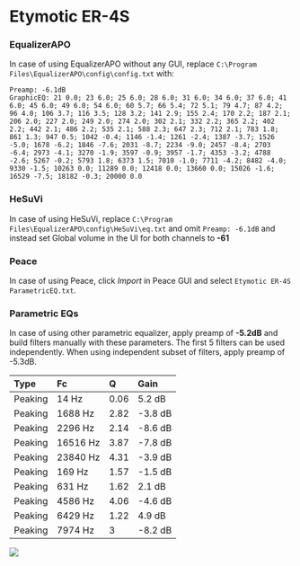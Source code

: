 # Etymotic ER-4S

### EqualizerAPO
In case of using EqualizerAPO without any GUI, replace `C:\Program Files\EqualizerAPO\config\config.txt`
with:
```
Preamp: -6.1dB
GraphicEQ: 21 0.0; 23 6.0; 25 6.0; 28 6.0; 31 6.0; 34 6.0; 37 6.0; 41 6.0; 45 6.0; 49 6.0; 54 6.0; 60 5.7; 66 5.4; 72 5.1; 79 4.7; 87 4.2; 96 4.0; 106 3.7; 116 3.5; 128 3.2; 141 2.9; 155 2.4; 170 2.2; 187 2.1; 206 2.0; 227 2.0; 249 2.0; 274 2.0; 302 2.1; 332 2.2; 365 2.2; 402 2.2; 442 2.1; 486 2.2; 535 2.1; 588 2.3; 647 2.3; 712 2.1; 783 1.8; 861 1.3; 947 0.5; 1042 -0.4; 1146 -1.4; 1261 -2.4; 1387 -3.7; 1526 -5.0; 1678 -6.2; 1846 -7.6; 2031 -8.7; 2234 -9.0; 2457 -8.4; 2703 -6.4; 2973 -4.1; 3270 -1.9; 3597 -0.9; 3957 -1.7; 4353 -3.2; 4788 -2.6; 5267 -0.2; 5793 1.8; 6373 1.5; 7010 -1.0; 7711 -4.2; 8482 -4.0; 9330 -1.5; 10263 0.0; 11289 0.0; 12418 0.0; 13660 0.0; 15026 -1.6; 16529 -7.5; 18182 -0.3; 20000 0.0
```

### HeSuVi
In case of using HeSuVi, replace `C:\Program Files\EqualizerAPO\config\HeSuVi\eq.txt` and omit `Preamp:
-6.1dB` and instead set Global volume in the UI for both channels to **-61**

### Peace
In case of using Peace, click *Import* in Peace GUI and select `Etymotic ER-4S ParametricEQ.txt`.

### Parametric EQs
In case of using other parametric equalizer, apply preamp of **-5.2dB** and build filters manually
with these parameters. The first 5 filters can be used independently.
When using independent subset of filters, apply preamp of -5.3dB.

| Type    | Fc       |    Q | Gain    |
|:--------|:---------|:-----|:--------|
| Peaking | 14 Hz    | 0.06 | 5.2 dB  |
| Peaking | 1688 Hz  | 2.82 | -3.8 dB |
| Peaking | 2296 Hz  | 2.14 | -8.6 dB |
| Peaking | 16516 Hz | 3.87 | -7.8 dB |
| Peaking | 23840 Hz | 4.31 | -3.9 dB |
| Peaking | 169 Hz   | 1.57 | -1.5 dB |
| Peaking | 631 Hz   | 1.62 | 2.1 dB  |
| Peaking | 4586 Hz  | 4.06 | -4.6 dB |
| Peaking | 6429 Hz  | 1.22 | 4.9 dB  |
| Peaking | 7974 Hz  | 3    | -8.2 dB |

![](https://raw.githubusercontent.com/jaakkopasanen/AutoEq/master/results/headphonecom/sbaf-serious/Etymotic%20ER-4S/Etymotic%20ER-4S.png)